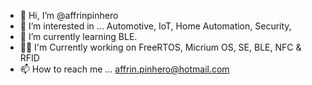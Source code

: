 - 👋 Hi, I’m @affrinpinhero
- 👀 I’m interested in ... Automotive, IoT, Home Automation, Security, 
- 🌱 I’m currently learning BLE.
- 👨‍💻 I'm Currently working on FreeRTOS, Micrium OS, SE, BLE, NFC & RFID
- 📫 How to reach me ... affrin.pinhero@hotmail.com 

<!---
affrinpinhero/affrinpinhero is a ✨ special ✨ repository because its `README.md` (this file) appears on your GitHub profile.
You can click the Preview link to take a look at your changes.
--->
